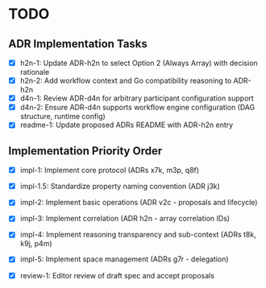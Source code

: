 # TODO

## ADR Implementation Tasks

- [x] h2n-1: Update ADR-h2n to select Option 2 (Always Array) with decision rationale
- [x] h2n-2: Add workflow context and Go compatibility reasoning to ADR-h2n
- [x] d4n-1: Review ADR-d4n for arbitrary participant configuration support
- [x] d4n-2: Ensure ADR-d4n supports workflow engine configuration (DAG structure, runtime config)
- [x] readme-1: Update proposed ADRs README with ADR-h2n entry

## Implementation Priority Order

- [x] impl-1: Implement core protocol (ADRs x7k, m3p, q8f)
- [x] impl-1.5: Standardize property naming convention (ADR j3k)
- [x] impl-2: Implement basic operations (ADR v2c - proposals and lifecycle)
- [x] impl-3: Implement correlation (ADR h2n - array correlation IDs)
- [x] impl-4: Implement reasoning transparency and sub-context (ADRs t8k, k9j, p4m)
- [x] impl-5: Implement space management (ADRs g7r - delegation)
- [x] review-1: Editor review of draft spec and accept proposals

